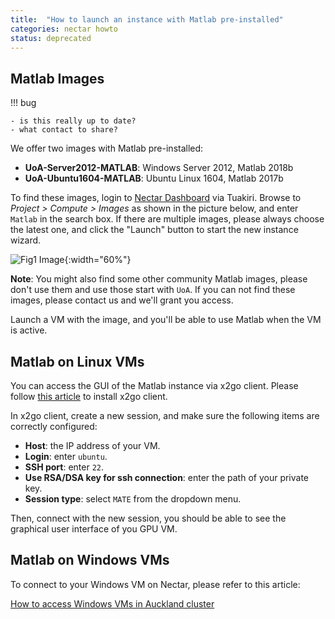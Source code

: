 ```yaml
---
title:  "How to launch an instance with Matlab pre-installed"
categories: nectar howto
status: deprecated
---
```


## Matlab Images

!!! bug
    
    - is this really up to date?
    - what contact to share?

We offer two images with Matlab pre-installed:

- **UoA-Server2012-MATLAB**: Windows Server 2012, Matlab 2018b
- **UoA-Ubuntu1604-MATLAB**: Ubuntu Linux 1604, Matlab 2017b

To find these images, login to [Nectar Dashboard](https://dashboard.rc.nectar.org.au/) via Tuakiri. Browse to *Project > Compute > Images* as shown in the picture below, and enter `Matlab` in the search box. If there are multiple images, please always choose the latest one, and click the "Launch" button to start the new instance wizard.

![Fig1 Image](/cer-documentation/assets/fig1-image.png){:width="60%"}

**Note**: You might also find some other community Matlab images, please don't use them and use those start with `UoA`. If you can not find these images, please contact us and we'll grant you access.

Launch a VM with the image, and you'll be able to use Matlab when the VM is active.

## Matlab on Linux VMs

You can access the GUI of the Matlab instance via x2go client. Please follow [this article](https://wiki.x2go.org/doku.php/doc:installation:x2goclient) to install x2go client.

In x2go client, create a new session, and make sure the following items are correctly configured:
- **Host**: the IP address of your VM.
- **Login**: enter `ubuntu`.
- **SSH port**: enter `22`.
- **Use RSA/DSA key for ssh connection**: enter the path of your private key.
- **Session type**: select `MATE` from the dropdown menu.

Then, connect with the new session, you should be able to see the graphical user interface of you GPU VM.


## Matlab on Windows VMs

To connect to your Windows VM on Nectar, please refer to this article:

[How to access Windows VMs in Auckland cluster](./ntr-windows.md)
